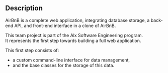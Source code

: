 ## Description

AirBnB is a complete web application, integrating database storage, a back-end API, and front-end interface in a clone of AirBnB.

This team project is part of the Alx Software Engineering program. </br>
It represents the first step towards building a full web application.

This first step consists of:
- a custom command-line interface for data management,
- and the base classes for the storage of this data.
